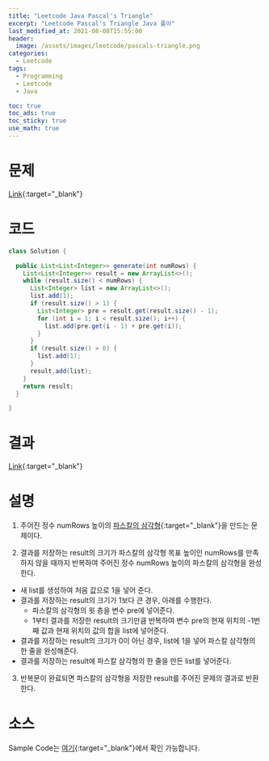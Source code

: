 ```yaml
---
title: "Leetcode Java Pascal's Triangle"
excerpt: "Leetcode Pascal's Triangle Java 풀이"
last_modified_at: 2021-08-08T15:55:00
header:
  image: /assets/images/leetcode/pascals-triangle.png
categories:
  - Leetcode
tags:
  - Programming
  - Leetcode
  - Java

toc: true
toc_ads: true
toc_sticky: true
use_math: true
---
```

# 문제
[Link](https://leetcode.com/problems/pascals-triangle/){:target="_blank"}

# 코드
```java
class Solution {

  public List<List<Integer>> generate(int numRows) {
    List<List<Integer>> result = new ArrayList<>();
    while (result.size() < numRows) {
      List<Integer> list = new ArrayList<>();
      list.add(1);
      if (result.size() > 1) {
        List<Integer> pre = result.get(result.size() - 1);
        for (int i = 1; i < result.size(); i++) {
          list.add(pre.get(i - 1) + pre.get(i));
        }
      }
      if (result.size() > 0) {
        list.add(1);
      }
      result.add(list);
    }
    return result;
  }

}
```

# 결과
[Link](https://leetcode.com/submissions/detail/535120781/){:target="_blank"}

# 설명
1. 주어진 정수 numRows 높이의 [파스칼의 삼각형](https://ko.wikipedia.org/wiki/%ED%8C%8C%EC%8A%A4%EC%B9%BC%EC%9D%98_%EC%82%BC%EA%B0%81%ED%98%95){:target="_blank"}을 만드는 문제이다.

2. 결과를 저장하는 result의 크기가 파스칼의 삼각형 목표 높이인 numRows를 만족하지 않을 때까지 반복하여 주어진 정수 numRows 높이의 파스칼의 삼각형을 완성한다.
- 새 list를 생성하여 처음 값으로 1을 넣어 준다.
- 결과를 저장하는 result의 크기가 1보다 큰 경우, 아래를 수행한다.
  - 파스칼의 삼각형의 윗 층을 변수 pre에 넣어준다.
  - 1부터 결과를 저장한 result의 크기만큼 반복하여 변수 pre의 현재 위치의 -1번째 값과 현재 위치의 값의 합을 list에 넣어준다.
- 결과를 저장하는 result의 크기가 0이 아닌 경우, list에 1을 넣어 파스칼 삼각형의 한 줄을 완성해준다.
- 결과를 저장하는 result에 파스칼 삼각형의 한 줄을 만든 list를 넣어준다.

3. 반복문이 완료되면 파스칼의 삼각형을 저장한 result를 주어진 문제의 결과로 반환한다.

# 소스
Sample Code는 [여기](https://github.com/GracefulSoul/leetcode/blob/master/src/main/java/gracefulsoul/problems/PascalsTriangle.java){:target="_blank"}에서 확인 가능합니다.